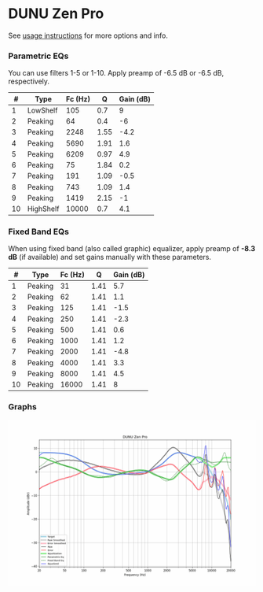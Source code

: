 # DUNU Zen Pro
See [usage instructions](https://github.com/jaakkopasanen/AutoEq#usage) for more options and info.

### Parametric EQs
You can use filters 1-5 or 1-10. Apply preamp of -6.5 dB or -6.5 dB, respectively.

|   # | Type      |   Fc (Hz) |    Q |   Gain (dB) |
|-----|-----------|-----------|------|-------------|
|   1 | LowShelf  |       105 | 0.7  |         9   |
|   2 | Peaking   |        64 | 0.4  |        -6   |
|   3 | Peaking   |      2248 | 1.55 |        -4.2 |
|   4 | Peaking   |      5690 | 1.91 |         1.6 |
|   5 | Peaking   |      6209 | 0.97 |         4.9 |
|   6 | Peaking   |        75 | 1.84 |         0.2 |
|   7 | Peaking   |       191 | 1.09 |        -0.5 |
|   8 | Peaking   |       743 | 1.09 |         1.4 |
|   9 | Peaking   |      1419 | 2.15 |        -1   |
|  10 | HighShelf |     10000 | 0.7  |         4.1 |

### Fixed Band EQs
When using fixed band (also called graphic) equalizer, apply preamp of **-8.3 dB** (if available) and set gains manually with these parameters.

|   # | Type    |   Fc (Hz) |    Q |   Gain (dB) |
|-----|---------|-----------|------|-------------|
|   1 | Peaking |        31 | 1.41 |         5.7 |
|   2 | Peaking |        62 | 1.41 |         1.1 |
|   3 | Peaking |       125 | 1.41 |        -1.5 |
|   4 | Peaking |       250 | 1.41 |        -2.3 |
|   5 | Peaking |       500 | 1.41 |         0.6 |
|   6 | Peaking |      1000 | 1.41 |         1.2 |
|   7 | Peaking |      2000 | 1.41 |        -4.8 |
|   8 | Peaking |      4000 | 1.41 |         3.3 |
|   9 | Peaking |      8000 | 1.41 |         4.5 |
|  10 | Peaking |     16000 | 1.41 |         8   |

### Graphs
![](./DUNU%20Zen%20Pro.png)
